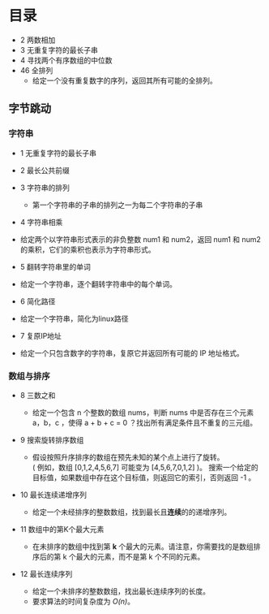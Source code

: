 # 目录

* 2 两数相加
* 3 无重复字符的最长子串
* 4 寻找两个有序数组的中位数
* 46 全排列
  * 给定一个没有重复数字的序列，返回其所有可能的全排列。
## 字节跳动
### 字符串
* 1 无重复字符的最长子串
* 2 最长公共前缀
* 3 字符串的排列
  * 第一个字符串的子串的排列之一为每二个字符串的子串
    
* 4 字符串相乘
* 给定两个以字符串形式表示的非负整数 num1 和 num2，返回 num1 和 num2 的乘积，它们的乘积也表示为字符串形式。
    
* 5 翻转字符串里的单词
* 给定一个字符串，逐个翻转字符串中的每个单词。
    
* 6 简化路径
* 给定一个字符串，简化为linux路径
    
* 7 复原IP地址
* 给定一个只包含数字的字符串，复原它并返回所有可能的 IP 地址格式。
 ### 数组与排序
* 8 三数之和
    * 给定一个包含 n 个整数的数组 nums，判断 nums 中是否存在三个元素 a，b，c ，使得 a + b + c = 0 ？找出所有满足条件且不重复的三元组。   
* 9 搜索旋转排序数组
   *  假设按照升序排序的数组在预先未知的某个点上进行了旋转。   
        ( 例如，数组 [0,1,2,4,5,6,7] 可能变为 [4,5,6,7,0,1,2] )。 
        搜索一个给定的目标值，如果数组中存在这个目标值，则返回它的索引，否则返回 -1 。
   
* 10 最长连续递增序列
   * 给定一个未经排序的整数数组，找到最长且**连续**的的递增序列。
* 11  数组中的第K个最大元素
   * 在未排序的数组中找到第 **k** 个最大的元素。请注意，你需要找的是数组排序后的第 k 个最大的元素，而不是第 k 个不同的元素。

* 12 最长连续序列
  * 给定一个未排序的整数数组，找出最长连续序列的长度。
  * 要求算法的时间复杂度为 *O(n)*。
